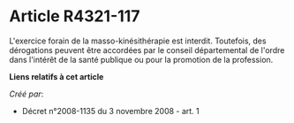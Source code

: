 # Article R4321-117

L'exercice forain de la masso-kinésithérapie est interdit. Toutefois, des dérogations peuvent être accordées par le conseil
départemental de l'ordre dans l'intérêt de la santé publique ou pour la promotion de la profession.

**Liens relatifs à cet article**

_Créé par_:

  - Décret n°2008-1135 du 3 novembre 2008 - art. 1
